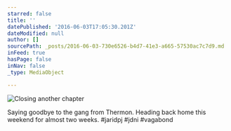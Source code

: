 ```yaml
---
starred: false
title: ''
datePublished: '2016-06-03T17:05:30.201Z'
dateModified: null
author: []
sourcePath: _posts/2016-06-03-730e6526-b4d7-41e3-a665-57530ac7c7d9.md
inFeed: true
hasPage: false
inNav: false
_type: MediaObject

---
```

![Closing another chapter](https://the-grid-user-content.s3-us-west-2.amazonaws.com/1b06e686-cb42-437d-9ef4-969a677aea26.jpg)

Saying goodbye to the gang from Thermon. Heading back home this weekend for almost two weeks. \#jaridpj \#jdni \#vagabond